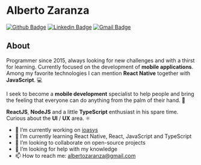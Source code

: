 # Alberto Zaranza

[![Github Badge](https://img.shields.io/badge/-GitHub-000?style=flat-square&logo=Github&logoColor=white&link=https://github.com/albertozaranza)](https://github.com/albertozaranza)
[![Linkedin Badge](https://img.shields.io/badge/-LinkedIn-blue?style=flat-square&logo=Linkedin&logoColor=white&link=https://www.linkedin.com/in/albertozaranza)](https://www.linkedin.com/in/albertozaranza)
[![Gmail Badge](https://img.shields.io/badge/-Gmail-c14438?style=flat-square&logo=Gmail&logoColor=white&link=mailto:albertozaranza@gmail.com)](mailto:albertozaranza@gmail.com)

## About

Programmer since 2015, always looking for new challenges and with a thirst for learning. Currently focused on the development of **mobile applications**. Among my favorite technologies I can mention **React Native** together with **JavaScript**. 💻

I seek to become a **mobile development** specialist to help people and bring the feeling that everyone can do anything from the palm of their hand. 📱

**ReactJS**, **NodeJS** and a little **TypeScript** enthusiast in his spare time. Curious about the **UI** / **UX** area. ⚛

- 🔭 I’m currently working on [ioasys](https://ioasys.com.br/)
- 🌱 I’m currently learning React Native, React, JavaScript and TypeScript
- 👯 I’m looking to collaborate on open-source projects
- 🤔 I’m looking for help with my knowledge
- 📫 How to reach me: albertozaranza@gmail.com
